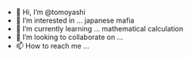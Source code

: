- 👋 Hi, I’m @tomoyashi
- 👀 I’m interested in ... japanese mafia
- 🌱 I’m currently learning ... mathematical calculation
- 💞️ I’m looking to collaborate on ...
- 📫 How to reach me ...

<!---
tomoyashi/tomoyashi is a ✨ special ✨ repository because its `README.md` (this file) appears on your GitHub profile.
You can click the Preview link to take a look at your changes.
--->
